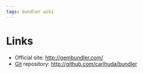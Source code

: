 ```yaml
---
tags: bundler wiki
---
```


# Links

-   Official site: <http://gembundler.com/>
-   [Git](/wiki/Git) repository: <http://github.com/carlhuda/bundler>
